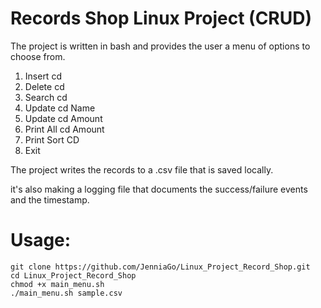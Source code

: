 # Records Shop Linux Project (CRUD)
The project is written in bash and provides the user a menu of options to choose from.

1. Insert cd
2. Delete cd
3. Search cd
4. Update cd Name
5. Update cd Amount
6. Print All cd Amount
7. Print Sort CD
8. Exit

The project writes the records to a .csv file that is saved locally.

it's also making a logging file that documents the success/failure events and the timestamp.

# Usage:
```hcl
git clone https://github.com/JenniaGo/Linux_Project_Record_Shop.git
cd Linux_Project_Record_Shop
chmod +x main_menu.sh
./main_menu.sh sample.csv 
```
